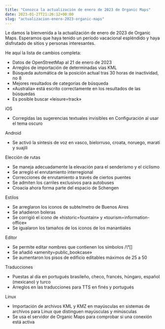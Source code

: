 ```yaml
---
title: "Conozca la actualización de enero de 2023 de Organic Maps"
date: 2023-01-27T21:26:12+00:00
slug: "actualizacion-enero-2023-organic-maps"
---
```


Le damos la bienvenida a la actualización de enero de 2023 de Organic Maps. Esperamos que haya tenido un período vacacional espléndido y haya disfrutado de sitios y personas interesantes.

He aquí la lista de cambios completa:

* Datos de OpenStreetMap al 21 de enero de 2023
* Arreglos de importación de determinadas vías KML
* Búsqueda automática de la posición actual tras 30 horas de inactividad, no 8
* Mejores resultados de categorías de búsqueda
* «Australia» está escrito correctamente en los resultados de las búsquedas
* Es posible buscar «leisure=track»

iOS
* Corregidas las sugerencias textuales invisibles en Configuración al usar el tema oscuro

Android
* Se activó la síntesis de voz en vasco, bielorruso, croata, noruego, maratí y suajili

Elección de rutas
* Se maneja adecuadamente la elevación para el senderismo y el ciclismo
* Se arregló el enrutamiento interregional
* Correcciones de enrutamiento a través de ciertos puentes
* Se admiten los carriles exclusivos para autobuses
* Croacia ahora forma parte del espacio de Schengen

Estilos
* Se arreglaron los iconos de subte/metro de Buenos Aires
* Se añadieron boleras
* Se corrigió el icono de «historic=fountain» y «tourism=information-office»
* Se igualaron los tamaños de los iconos de los manantiales

Editor
* Se permite editar nombres que contienen los símbolos /\°[]
* Se añadió «amenity=public_bookcase»
* Se aumentaron los pisos de edificio editables máximos de 25 a 50

Traducciones
* Puestas al día en portugués brasileño, checo, francés, húngaro, español (mexicano) y turco
* Arreglos en las traducciones para TTS en finés y portugués

Linux
* Importación de archivos KML y KMZ en mayúsculas en sistemas de archivos para Linux que distinguen mayúsculas y minúsculas
* Se usa el servidor de Organic Maps para comprobar si una conexión está activa